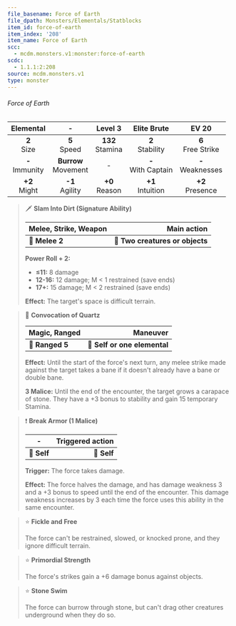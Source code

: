 ```yaml
---
file_basename: Force of Earth
file_dpath: Monsters/Elementals/Statblocks
item_id: force-of-earth
item_index: '208'
item_name: Force of Earth
scc:
  - mcdm.monsters.v1:monster:force-of-earth
scdc:
  - 1.1.1:2:208
source: mcdm.monsters.v1
type: monster
---
```


###### Force of Earth

|      Elemental      |            -             |       Level 3        |       Elite Brute       |         EV 20          |
| :-----------------: | :----------------------: | :------------------: | :---------------------: | :--------------------: |
|   **2**<br/> Size   |     **5**<br/> Speed     | **132**<br/> Stamina |  **2**<br/> Stability   | **6**<br/> Free Strike |
| **-**<br/> Immunity | **Burrow**<br/> Movement |          -           | **-**<br/> With Captain | **-**<br/> Weaknesses  |
|  **+2**<br/> Might  |   **-1**<br/> Agility    |  **+0**<br/> Reason  |  **+1**<br/> Intuition  |  **+2**<br/> Presence  |

<!-- -->
> 🗡 **Slam Into Dirt (Signature Ability)**
>
> | **Melee, Strike, Weapon** |                 **Main action** |
> | ------------------------- | ------------------------------: |
> | **📏 Melee 2**            | **🎯 Two creatures or objects** |
>
> **Power Roll + 2:**
>
> - **≤11:** 8 damage
> - **12-16:** 12 damage; M < 1 restrained (save ends)
> - **17+:** 15 damage; M < 2 restrained (save ends)
>
> **Effect:** The target's space is difficult terrain.

<!-- -->
> 🏹 **Convocation of Quartz**
>
> | **Magic, Ranged** |                 **Maneuver** |
> | ----------------- | ---------------------------: |
> | **📏 Ranged 5**   | **🎯 Self or one elemental** |
>
> **Effect:** Until the start of the force's next turn, any melee strike made against the target takes a bane if it doesn't already have a bane or double bane.
>
> **3 Malice:** Until the end of the encounter, the target grows a carapace of stone. They have a +3 bonus to stability and gain 15 temporary Stamina.

<!-- -->
> ❗️ **Break Armor (1 Malice)**
>
> | **-**       | **Triggered action** |
> | ----------- | -------------------: |
> | **📏 Self** |          **🎯 Self** |
>
> **Trigger:** The force takes damage.
>
> **Effect:** The force halves the damage, and has damage weakness 3 and a +3 bonus to speed until the end of the encounter. This damage weakness increases by 3 each time the force uses this ability in the same encounter.

<!-- -->
> ⭐️ **Fickle and Free**
>
> The force can't be restrained, slowed, or knocked prone, and they ignore difficult terrain.

<!-- -->
> ⭐️ **Primordial Strength**
>
> The force's strikes gain a +6 damage bonus against objects.

<!-- -->
> ⭐️ **Stone Swim**
>
> The force can burrow through stone, but can't drag other creatures underground when they do so.
